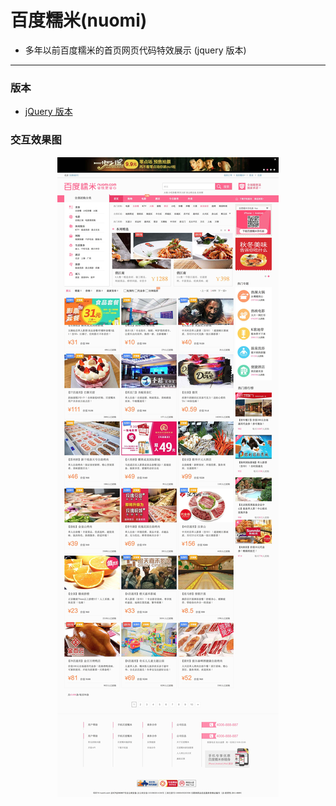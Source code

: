 # 百度糯米(nuomi)

- 多年以前百度糯米的首页网页代码特效展示 (jquery 版本)

--- 

### 版本

- [jQuery 版本](https://github.com/johnnynode/nuomi/tree/jquery)

### 交互效果图

<div align=center>
  <img src="./pic/nuomi.jpg"/>
</div>